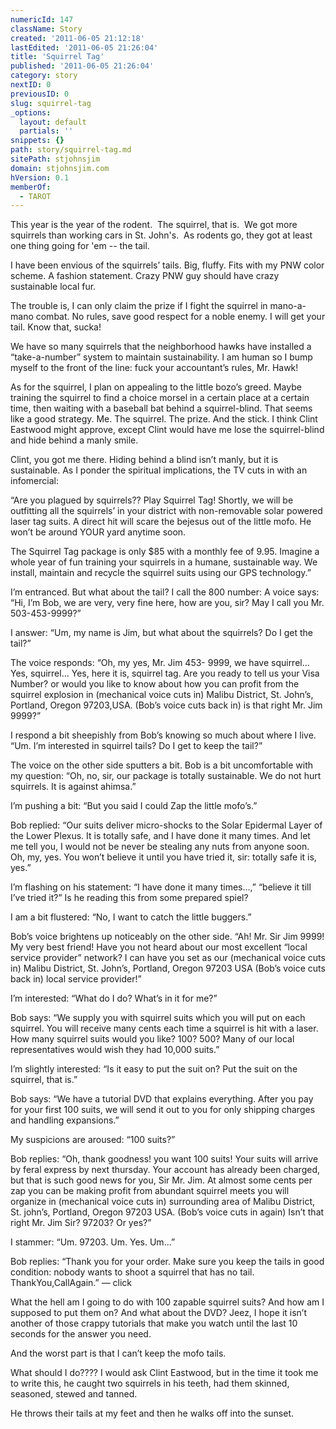 ```yaml
---
numericId: 147
className: Story
created: '2011-06-05 21:12:18'
lastEdited: '2011-06-05 21:26:04'
title: 'Squirrel Tag'
published: '2011-06-05 21:26:04'
category: story
nextID: 0
previousID: 0
slug: squirrel-tag
_options:
  layout: default
  partials: ''
snippets: {}
path: story/squirrel-tag.md
sitePath: stjohnsjim
domain: stjohnsjim.com
hVersion: 0.1
memberOf:
  - TAROT
---
```


This year is the year of the rodent. &nbsp;The squirrel, that is. &nbsp;We got more squirrels than working cars in St. John's. &nbsp;As rodents go, they got at least one thing going for 'em -- the tail.

I have been envious of the squirrels&rsquo; tails. Big, fluffy. Fits with my PNW color scheme. A fashion statement. Crazy PNW guy should have crazy sustainable local fur.

The trouble is, I can only claim the prize if I fight the squirrel in mano-a-mano combat. No rules, save good respect for a noble enemy. I will get your tail. Know that, sucka!

We have so many squirrels that the neighborhood hawks have installed a &ldquo;take-a-number&rdquo; system to maintain sustainability. I am human so I bump myself to the front of the line: fuck your accountant&rsquo;s rules, Mr. Hawk!

As for the squirrel, I plan on appealing to the little bozo&rsquo;s greed. Maybe training the squirrel to find a choice morsel in a certain place at a certain time, then waiting with a baseball bat behind a squirrel-blind. That seems like a good strategy. Me. The squirrel. The prize. And the stick. I think Clint Eastwood might approve, except Clint would have me lose the squirrel-blind and hide behind a manly smile.

Clint, you got me there. Hiding behind a blind isn&rsquo;t manly, but it is sustainable. As I ponder the spiritual implications, the TV cuts in with an infomercial:

&ldquo;Are you plagued by squirrels?? Play Squirrel Tag! Shortly, we will be outfitting all the squirrels&rsquo; in your district with non-removable solar powered laser tag suits. A direct hit will scare the bejesus out of the little mofo. He won&rsquo;t be around YOUR yard anytime soon.

The Squirrel Tag package is only $85 with a monthly fee of 9.95. Imagine a whole year of fun training your squirrels in a humane, sustainable way. We install, maintain and recycle the squirrel suits using our GPS technology.&rdquo;

I&rsquo;m entranced. But what about the tail? I call the 800 number: A voice says: &ldquo;Hi, I&rsquo;m Bob, we are very, very fine here, how are you, sir? May I call you Mr. 503-453-9999?&rdquo;

I answer: &ldquo;Um, my name is Jim, but what about the squirrels? Do I get the tail?&rdquo;

The voice responds: &ldquo;Oh, my yes, Mr. Jim 453- 9999, we have squirrel&hellip; Yes, squirrel&hellip; Yes, here it is, squirrel tag. Are you ready to tell us your Visa Number? or would you like to know about how you can profit from the squirrel explosion in (mechanical voice cuts in) Malibu District, St. John&rsquo;s, Portland, Oregon 97203,USA. (Bob&rsquo;s voice cuts back in) is that right Mr. Jim 9999?&rdquo;

I respond a bit sheepishly from Bob&rsquo;s knowing so much about where I live. &ldquo;Um. I&rsquo;m interested in squirrel tails? Do I get to keep the tail?&rdquo;

The voice on the other side sputters a bit. Bob is a bit uncomfortable with my question: &ldquo;Oh, no, sir, our package is totally sustainable. We do not hurt squirrels. It is against ahimsa.&rdquo;

I&rsquo;m pushing a bit: &ldquo;But you said I could Zap the little mofo&rsquo;s.&rdquo;

Bob replied: &ldquo;Our suits deliver micro-shocks to the Solar Epidermal Layer of the Lower Plexus. It is totally safe, and I have done it many times. And let me tell you, I would not be never be stealing any nuts from anyone soon. Oh, my, yes. You won&rsquo;t believe it until you have tried it, sir: totally safe it is, yes.&rdquo;

I&rsquo;m flashing on his statement: &ldquo;I have done it many times&hellip;,&rdquo; &ldquo;believe it till I&rsquo;ve tried it?&rdquo; Is he reading this from some prepared spiel?

I am a bit flustered: &ldquo;No, I want to catch the little buggers.&rdquo;

Bob&rsquo;s voice brightens up noticeably on the other side. &ldquo;Ah! Mr. Sir Jim 9999! My very best friend! Have you not heard about our most excellent &ldquo;local service provider&rdquo; network? I can have you set as our (mechanical voice cuts in) Malibu District, St. John&rsquo;s, Portland, Oregon 97203 USA (Bob&rsquo;s voice cuts back in) local service provider!&rdquo;

I&rsquo;m interested: &ldquo;What do I do? What&rsquo;s in it for me?&rdquo;

Bob says: &ldquo;We supply you with squirrel suits which you will put on each squirrel. You will receive many cents each time a squirrel is hit with a laser. How many squirrel suits would you like? 100? 500? Many of our local representatives would wish they had 10,000 suits.&rdquo;

I&rsquo;m slightly interested: &ldquo;Is it easy to put the suit on? Put the suit on the squirrel, that is.&rdquo;

Bob says: &ldquo;We have a tutorial DVD that explains everything. After you pay for your first 100 suits, we will send it out to you for only shipping charges and handling expansions.&rdquo;

My suspicions are aroused: &ldquo;100 suits?&rdquo;

Bob replies: &ldquo;Oh, thank goodness! you want 100 suits! Your suits will arrive by feral express by next thursday. Your account has already been charged, but that is such good news for you, Sir Mr. Jim. At almost some cents per zap you can be making profit from abundant squirrel meets you will organize in (mechanical voice cuts in) surrounding area of Malibu District, St. john&rsquo;s, Portland, Oregon 97203 USA. (Bob&rsquo;s voice cuts in again) Isn&rsquo;t that right Mr. Jim Sir? 97203? Or yes?&rdquo;

I stammer: &ldquo;Um. 97203. Um. Yes. Um&hellip;&rdquo;

Bob replies: &ldquo;Thank you for your order. Make sure you keep the tails in good condition: nobody wants to shoot a squirrel that has no tail. ThankYou,CallAgain.&rdquo; &mdash; click

What the hell am I going to do with 100 zapable squirrel suits? And how am I supposed to put them on? And what about the DVD? Jeez, I hope it isn&rsquo;t another of those crappy tutorials that make you watch until the last 10 seconds for the answer you need.

And the worst part is that I can&rsquo;t keep the mofo tails.

What should I do???? I would ask Clint Eastwood, but in the time it took me to write this, he caught two squirrels in his teeth, had them skinned, seasoned, stewed and tanned.

He throws their tails at my feet and then he walks off into the sunset.&nbsp;
